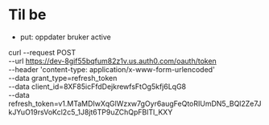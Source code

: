 # Til be
- put: oppdater bruker active

curl --request POST \
  --url https://dev-8gif55bqfum82z1v.us.auth0.com/oauth/token \
  --header 'content-type: application/x-www-form-urlencoded' \
  --data grant_type=refresh_token \
  --data client_id=8XF85icFfdDejkrewfsFtOg5kfj6LqG8 \
  --data refresh_token=v1.MTaMDIwXqGlWzxw7gOyr6augFeQtoRIUmDN5_BQl2Ze7JkJYuO19rsVoKcl2c5_1J8jt6TP9uZChQpFBlTl_KXY
